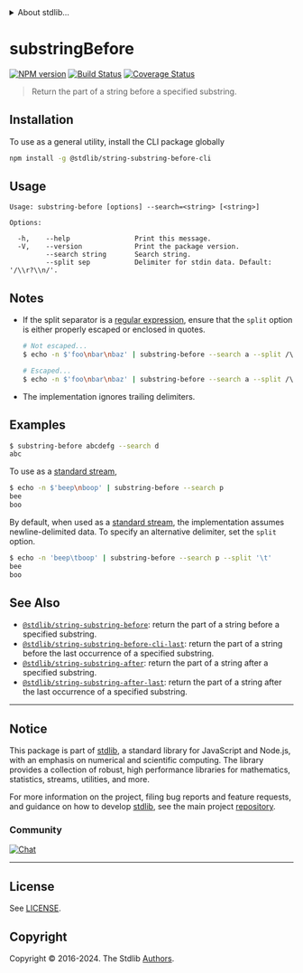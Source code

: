 <!--

@license Apache-2.0

Copyright (c) 2021 The Stdlib Authors.

Licensed under the Apache License, Version 2.0 (the "License");
you may not use this file except in compliance with the License.
You may obtain a copy of the License at

   http://www.apache.org/licenses/LICENSE-2.0

Unless required by applicable law or agreed to in writing, software
distributed under the License is distributed on an "AS IS" BASIS,
WITHOUT WARRANTIES OR CONDITIONS OF ANY KIND, either express or implied.
See the License for the specific language governing permissions and
limitations under the License.

-->


<details>
  <summary>
    About stdlib...
  </summary>
  <p>We believe in a future in which the web is a preferred environment for numerical computation. To help realize this future, we've built stdlib. stdlib is a standard library, with an emphasis on numerical and scientific computation, written in JavaScript (and C) for execution in browsers and in Node.js.</p>
  <p>The library is fully decomposable, being architected in such a way that you can swap out and mix and match APIs and functionality to cater to your exact preferences and use cases.</p>
  <p>When you use stdlib, you can be absolutely certain that you are using the most thorough, rigorous, well-written, studied, documented, tested, measured, and high-quality code out there.</p>
  <p>To join us in bringing numerical computing to the web, get started by checking us out on <a href="https://github.com/stdlib-js/stdlib">GitHub</a>, and please consider <a href="https://opencollective.com/stdlib">financially supporting stdlib</a>. We greatly appreciate your continued support!</p>
</details>

# substringBefore

[![NPM version][npm-image]][npm-url] [![Build Status][test-image]][test-url] [![Coverage Status][coverage-image]][coverage-url] <!-- [![dependencies][dependencies-image]][dependencies-url] -->

> Return the part of a string before a specified substring.

<!-- Section to include introductory text. Make sure to keep an empty line after the intro `section` element and another before the `/section` close. -->

<section class="intro">

</section>

<!-- /.intro -->

<!-- Package usage documentation. -->





<!-- Package usage notes. Make sure to keep an empty line after the `section` element and another before the `/section` close. -->



<!-- Package usage examples. -->



<!-- Section for describing a command-line interface. -->



<section class="cli">



<section class="installation">

## Installation

To use as a general utility, install the CLI package globally

```bash
npm install -g @stdlib/string-substring-before-cli
```

</section>
<!-- CLI usage documentation. -->


<section class="usage">

## Usage

```text
Usage: substring-before [options] --search=<string> [<string>]

Options:

  -h,    --help                Print this message.
  -V,    --version             Print the package version.
         --search string       Search string.
         --split sep           Delimiter for stdin data. Default: '/\\r?\\n/'.
```

</section>

<!-- /.usage -->

<!-- CLI usage notes. Make sure to keep an empty line after the `section` element and another before the `/section` close. -->

<section class="notes">

## Notes

-   If the split separator is a [regular expression][mdn-regexp], ensure that the `split` option is either properly escaped or enclosed in quotes.

    ```bash
    # Not escaped...
    $ echo -n $'foo\nbar\nbaz' | substring-before --search a --split /\r?\n/

    # Escaped...
    $ echo -n $'foo\nbar\nbaz' | substring-before --search a --split /\\r?\\n/
    ```

-   The implementation ignores trailing delimiters.

</section>

<!-- /.notes -->

<!-- CLI usage examples. -->

<section class="examples">

## Examples

```bash
$ substring-before abcdefg --search d
abc
```

To use as a [standard stream][standard-streams],

```bash
$ echo -n $'beep\nboop' | substring-before --search p
bee
boo
```

By default, when used as a [standard stream][standard-streams], the implementation assumes newline-delimited data. To specify an alternative delimiter, set the `split` option.

```bash
$ echo -n 'beep\tboop' | substring-before --search p --split '\t'
bee
boo
```

</section>

<!-- /.examples -->

</section>

<!-- /.cli -->

<!-- Section to include cited references. If references are included, add a horizontal rule *before* the section. Make sure to keep an empty line after the `section` element and another before the `/section` close. -->

<section class="references">

</section>

<!-- /.references -->

<!-- Section for related `stdlib` packages. Do not manually edit this section, as it is automatically populated. -->

<section class="related">

## See Also

-   <span class="package-name">[`@stdlib/string-substring-before`][@stdlib/string-substring-before]</span><span class="delimiter">: </span><span class="description">return the part of a string before a specified substring.</span>
-   <span class="package-name">[`@stdlib/string-substring-before-cli-last`][@stdlib/string/substring-before-last]</span><span class="delimiter">: </span><span class="description">return the part of a string before the last occurrence of a specified substring.</span>
-   <span class="package-name">[`@stdlib/string-substring-after`][@stdlib/string/substring-after]</span><span class="delimiter">: </span><span class="description">return the part of a string after a specified substring.</span>
-   <span class="package-name">[`@stdlib/string-substring-after-last`][@stdlib/string/substring-after-last]</span><span class="delimiter">: </span><span class="description">return the part of a string after the last occurrence of a specified substring.</span>

</section>

<!-- /.related -->

<!-- Section for all links. Make sure to keep an empty line after the `section` element and another before the `/section` close. -->


<section class="main-repo" >

* * *

## Notice

This package is part of [stdlib][stdlib], a standard library for JavaScript and Node.js, with an emphasis on numerical and scientific computing. The library provides a collection of robust, high performance libraries for mathematics, statistics, streams, utilities, and more.

For more information on the project, filing bug reports and feature requests, and guidance on how to develop [stdlib][stdlib], see the main project [repository][stdlib].

### Community

[![Chat][chat-image]][chat-url]

---

## License

See [LICENSE][stdlib-license].


## Copyright

Copyright &copy; 2016-2024. The Stdlib [Authors][stdlib-authors].

</section>

<!-- /.stdlib -->

<!-- Section for all links. Make sure to keep an empty line after the `section` element and another before the `/section` close. -->

<section class="links">

[npm-image]: http://img.shields.io/npm/v/@stdlib/string-substring-before-cli.svg
[npm-url]: https://npmjs.org/package/@stdlib/string-substring-before-cli

[test-image]: https://github.com/stdlib-js/string-substring-before@v0.2.2/actions/workflows/test.yml/badge.svg?branch=v0.2.2
[test-url]: https://github.com/stdlib-js/string-substring-before@v0.2.2/actions/workflows/test.yml?query=branch:v0.2.2

[coverage-image]: https://img.shields.io/codecov/c/github/stdlib-js/string-substring-before@v0.2.2/main.svg
[coverage-url]: https://codecov.io/github/stdlib-js/string-substring-before@v0.2.2?branch=main

<!--

[dependencies-image]: https://img.shields.io/david/stdlib-js/string-substring-before@v0.2.2.svg
[dependencies-url]: https://david-dm.org/stdlib-js/string-substring-before@v0.2.2/main

-->

[chat-image]: https://img.shields.io/gitter/room/stdlib-js/stdlib.svg
[chat-url]: https://app.gitter.im/#/room/#stdlib-js_stdlib:gitter.im

[stdlib]: https://github.com/stdlib-js/stdlib

[stdlib-authors]: https://github.com/stdlib-js/stdlib/graphs/contributors

[cli-section]: https://github.com/stdlib-js/string-substring-before@v0.2.2#cli
[cli-url]: https://github.com/stdlib-js/string-substring-before@v0.2.2/tree/cli
[@stdlib/string-substring-before]: https://github.com/stdlib-js/string-substring-before@v0.2.2/tree/main

[umd]: https://github.com/umdjs/umd
[es-module]: https://developer.mozilla.org/en-US/docs/Web/JavaScript/Guide/Modules

[deno-url]: https://github.com/stdlib-js/string-substring-before@v0.2.2/tree/deno
[deno-readme]: https://github.com/stdlib-js/string-substring-before@v0.2.2/blob/deno/README.md
[umd-url]: https://github.com/stdlib-js/string-substring-before@v0.2.2/tree/umd
[umd-readme]: https://github.com/stdlib-js/string-substring-before@v0.2.2/blob/umd/README.md
[esm-url]: https://github.com/stdlib-js/string-substring-before@v0.2.2/tree/esm
[esm-readme]: https://github.com/stdlib-js/string-substring-before@v0.2.2/blob/esm/README.md
[branches-url]: https://github.com/stdlib-js/string-substring-before@v0.2.2/blob/main/branches.md

[stdlib-license]: https://raw.githubusercontent.com/stdlib-js/string-substring-before@v0.2.2/main/LICENSE

[standard-streams]: https://en.wikipedia.org/wiki/Standard_streams

[mdn-regexp]: https://developer.mozilla.org/en-US/docs/Web/JavaScript/Guide/Regular_Expressions

<!-- <related-links> -->

[@stdlib/string/substring-before-last]: https://github.com/stdlib-js/string-substring-before@v0.2.2-last

[@stdlib/string/substring-after]: https://github.com/stdlib-js/string-substring-after

[@stdlib/string/substring-after-last]: https://github.com/stdlib-js/string-substring-after-last

<!-- </related-links> -->

</section>

<!-- /.links -->
